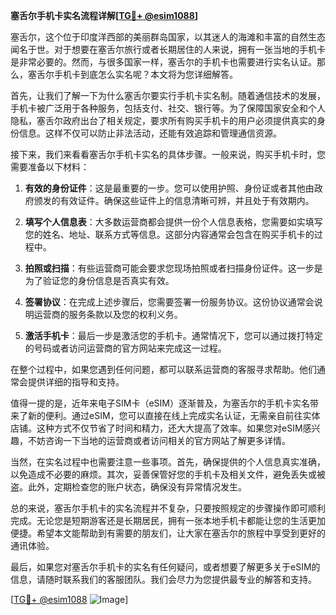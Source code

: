 **塞舌尔手机卡实名流程详解[[TG💪+ @esim1088](https://t.me/s/esim1088)]**

塞舌尔，这个位于印度洋西部的美丽群岛国家，以其迷人的海滩和丰富的自然生态闻名于世。对于想要在塞舌尔旅行或者长期居住的人来说，拥有一张当地的手机卡是非常必要的。然而，与很多国家一样，塞舌尔的手机卡也需要进行实名认证。那么，塞舌尔手机卡到底怎么实名呢？本文将为您详细解答。

首先，让我们了解一下为什么塞舌尔要实行手机卡实名制。随着通信技术的发展，手机卡被广泛用于各种服务，包括支付、社交、银行等。为了保障国家安全和个人隐私，塞舌尔政府出台了相关规定，要求所有购买手机卡的用户必须提供真实的身份信息。这样不仅可以防止非法活动，还能有效追踪和管理通信资源。

接下来，我们来看看塞舌尔手机卡实名的具体步骤。一般来说，购买手机卡时，您需要准备以下材料：

1. **有效的身份证件**：这是最重要的一步。您可以使用护照、身份证或者其他由政府颁发的有效证件。确保这些证件上的信息清晰可辨，并且处于有效期内。

2. **填写个人信息表**：大多数运营商都会提供一份个人信息表格，您需要如实填写您的姓名、地址、联系方式等信息。这部分内容通常会包含在购买手机卡的过程中。

3. **拍照或扫描**：有些运营商可能会要求您现场拍照或者扫描身份证件。这一步是为了验证您的身份信息是否真实有效。

4. **签署协议**：在完成上述步骤后，您需要签署一份服务协议。这份协议通常会说明运营商的服务条款以及您的权利义务。

5. **激活手机卡**：最后一步是激活您的手机卡。通常情况下，您可以通过拨打特定的号码或者访问运营商的官方网站来完成这一过程。

在整个过程中，如果您遇到任何问题，都可以联系运营商的客服寻求帮助。他们通常会提供详细的指导和支持。

值得一提的是，近年来电子SIM卡（eSIM）逐渐普及，为塞舌尔的手机卡实名带来了新的便利。通过eSIM，您可以直接在线上完成实名认证，无需亲自前往实体店铺。这种方式不仅节省了时间和精力，还大大提高了效率。如果您对eSIM感兴趣，不妨咨询一下当地的运营商或者访问相关的官方网站了解更多详情。

当然，在实名过程中也需要注意一些事项。首先，确保提供的个人信息真实准确，以免造成不必要的麻烦。其次，妥善保管好您的手机卡及相关文件，避免丢失或被盗。此外，定期检查您的账户状态，确保没有异常情况发生。

总的来说，塞舌尔手机卡的实名流程并不复杂，只要按照规定的步骤操作即可顺利完成。无论您是短期游客还是长期居民，拥有一张本地手机卡都能让您的生活更加便捷。希望本文能帮助到有需要的朋友们，让大家在塞舌尔的旅程中享受到更好的通讯体验。

最后，如果您对塞舌尔手机卡的实名有任何疑问，或者想要了解更多关于eSIM的信息，请随时联系我们的客服团队。我们会尽力为您提供最专业的解答和支持。

[[TG💪+ @esim1088](https://t.me/s/esim1088) ![Image](https://i.postimg.cc/4NQfJmqS/Snipaste-2025-05-13-00-14-12.png)]